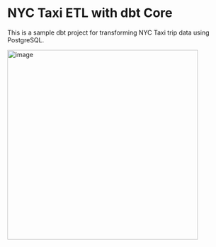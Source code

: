 # NYC Taxi ETL with dbt Core

This is a sample dbt project for transforming NYC Taxi trip data using PostgreSQL.

<img width="430" alt="image" src="https://github.com/user-attachments/assets/35f5097e-4cbe-44af-a9bb-58b8f2662d85" />
